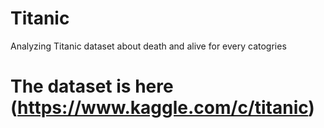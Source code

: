 # Titanic
Analyzing Titanic dataset about death and alive for every catogries
# The dataset is here (https://www.kaggle.com/c/titanic)
